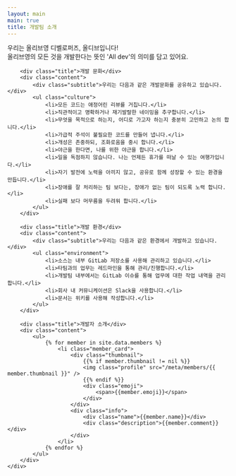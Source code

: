 ```yaml
---
layout: main
main: true
title: 개발팀 소개
---
```


<div class="loading-animation">
    <div class="about">
        우리는 올리브영 디벨로퍼즈, 올디브입니다!<br/>
        올리브영의 모든 것을 개발한다는 뜻인 'All dev'의 의미를 담고 있어요.<br/>

        <div class="title">개발 문화</div>
        <div class="content">
            <div class="subtitle">우리는 다음과 같은 개발문화를 공유하고 있습니다.</div>
            <ul class="culture">
                <li>모든 코드는 애정어린 리뷰를 거칩니다.</li>
                <li>직관적이고 명확하거나 재기발랄한 네이밍을 추구합니다.</li>
                <li>무엇을 목적으로 하는지, 어디로 가고자 하는지 충분히 고민하고 논의 합니다.</li>
                <li>가급적 주석이 불필요한 코드를 만들어 냅니다.</li>
                <li>개성은 존중하되, 조화로움을 중시 합니다.</li>
                <li>야근을 한다면, 나를 위한 야근을 합니다.</li>
                <li>일을 독점하지 않습니다. 나는 언제든 휴가를 떠날 수 있는 여행가입니다.</li>
                <li>자기 발전에 노력을 아끼지 않고, 공유로 함께 성장할 수 있는 환경을 만듭니다.</li>
                <li>장애를 잘 처리하는 팀 보다는, 장애가 없는 팀이 되도록 노력 합니다.</li>
                <li>실패 보다 머무름을 두려워 합니다.</li>
            </ul>
        </div>
    
        <div class="title">개발 환경</div>
        <div class="content">
            <div class="subtitle">우리는 다음과 같은 환경에서 개발하고 있습니다.</div>
            <ul class="environment">
                <li>소스는 내부 GitLab 저장소를 사용해 관리하고 있습니다.</li>
                <li>타팀과의 업무는 레드마인을 통해 관리/진행합니다.</li>
                <li>개발팀 내부에서는 GitLab 이슈를 통해 업무에 대한 작업 내역을 관리합니다.</li>
                <li>회사 내 커뮤니케이션은 Slack을 사용합니다.</li>
                <li>문서는 위키를 사용해 작성합니다.</li>
            </ul>
        </div>

        <div class="title">개발자 소개</div>
        <div class="content">
            <ul>
                {% for member in site.data.members %}
                    <li class="member_card">
                        <div class="thumbnail">
                            {{% if member.thumbnail != nil %}}
                            <img class="profile" src="/meta/members/{{ member.thumbnail }}" />
                            {{% endif %}}
                            <div class="emoji">
                                <span>{{member.emoji}}</span>
                            </div>
                        </div>
                        <div class="info">
                            <div class="name">{{member.name}}</div>
                            <div class="description">{{member.comment}}</div>
                        </div>
                    </li>
                {% endfor %}
            </ul>
        </div>
    </div>
</div>
